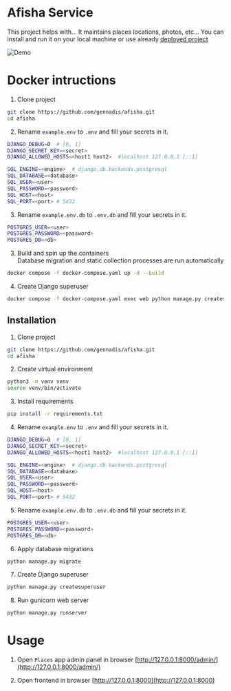 # Afisha Service

This project helps with...
It maintains places locations, photos, etc... 
You can install and run it on your local machine or use already [deployed project](https://UPDATE_THIS_LINK)

![Demo](demo.gif)

# Docker intructions
1. Clone project
```bash
git clone https://github.com/gennadis/afisha.git
cd afisha
```

2. Rename `example.env` to `.env` and fill your secrets in it.  
```bash
DJANGO_DEBUG=0  # [0, 1]
DJANGO_SECRET_KEY=<secret>
DJANGO_ALLOWED_HOSTS=<host1 host2>  #localhost 127.0.0.1 [::1]

SQL_ENGINE=<engine>  # django.db.backends.postgresql
SQL_DATABASE=<database>
SQL_USER=<user>
SQL_PASSWORD=<password>
SQL_HOST=<host>
SQL_PORT=<port> # 5432
```

3. Rename `example.env.db` to `.env.db` and fill your secrets in it.  
```bash
POSTGRES_USER=<user>
POSTGRES_PASSWORD=<password>
POSTGRES_DB=<db>
```

3. Build and spin up the containers  
Database migration and static collection processes are run automatically
```bash
docker compose -f docker-compose.yaml up -d --build
```

4. Create Django superuser
```bash
docker compose -f docker-compose.yaml exec web python manage.py createsuperuser
```


## Installation
1. Clone project
```bash
git clone https://github.com/gennadis/afisha.git
cd afisha
```

2. Create virtual environment
```bash
python3 -m venv venv
source venv/bin/activate
```

3. Install requirements
```bash
pip install -r requirements.txt
```

4. Rename `example.env` to `.env` and fill your secrets in it.  
```bash
DJANGO_DEBUG=0  # [0, 1]
DJANGO_SECRET_KEY=<secret>
DJANGO_ALLOWED_HOSTS=<host1 host2>  #localhost 127.0.0.1 [::1]

SQL_ENGINE=<engine>  # django.db.backends.postgresql
SQL_DATABASE=<database>
SQL_USER=<user>
SQL_PASSWORD=<password>
SQL_HOST=<host>
SQL_PORT=<port> # 5432
```

5. Rename `example.env.db` to `.env.db` and fill your secrets in it.  
```bash
POSTGRES_USER=<user>
POSTGRES_PASSWORD=<password>
POSTGRES_DB=<db>
```

6. Apply database migrations
```bash
python manage.py migrate
```

7. Create Django superuser
```bash
python manage.py createsuperuser
```

8. Run gunicorn web server
```bash
python manage.py runserver
```

# Usage
1. Open `Places` app admin panel in browser [http://127.0.0.1:8000/admin/](http://127.0.0.1:8000/admin/)

2. Open frontend in browser [http://127.0.0.1:8000](http://127.0.0.1:8000)


